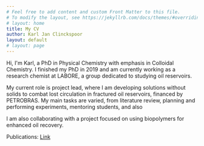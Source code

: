 ```yaml
---
# Feel free to add content and custom Front Matter to this file.
# To modify the layout, see https://jekyllrb.com/docs/themes/#overriding-theme-defaults
# layout: home
title: My CV
author: Karl Jan Clinckspoor
layout: default
# layout: page
---
```


Hi, I'm Karl, a PhD in Physical Chemistry with emphasis in Colloidal Chemistry.
I finished my PhD in 2019 and am currently working as a research chemist at
LABORE, a group dedicated to studying oil reservoirs.

My current role is project lead, where I am developing solutions without solids
to combat lost circulation in fractured oil reservoirs, financed by PETROBRAS.
My main tasks are varied, from literature review, planning and performing
experiments, mentoring students, and also 

I am also
collaborating with a project focused on using biopolymers for enhanced oil
recovery. 

Publications: [Link](publications.html)


<!-- List of blog posts:
<ul>
  {% for post in site.posts %}
    <li>
      <a href="{{ post.url }}">{{ post.title }}</a>
    </li>
  {% endfor %}
</ul> -->